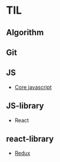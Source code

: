 # TIL

## Algorithm

## Git

## JS
- [Core javascript](JS/Core-javascript.md)

## JS-library
- React
## react-library
- [Redux](redux/redux란.md)
